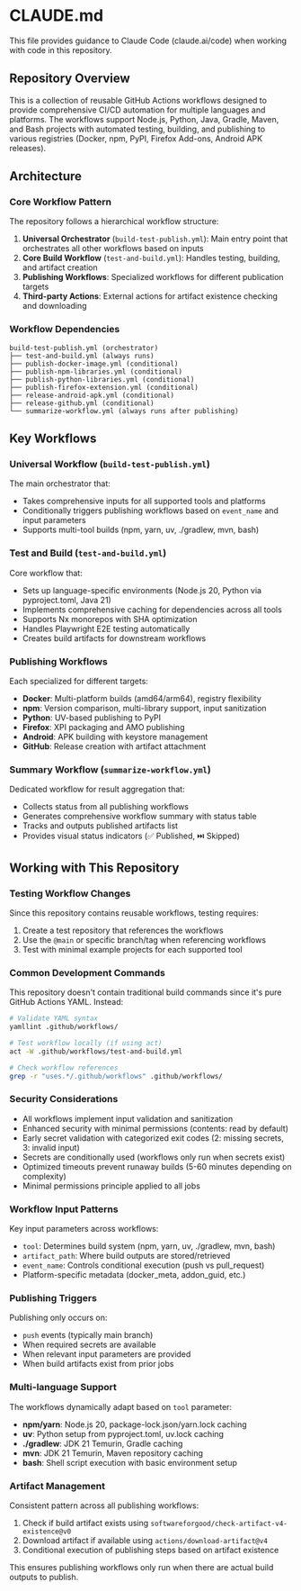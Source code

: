 # CLAUDE.md

This file provides guidance to Claude Code (claude.ai/code) when working with code in this repository.

## Repository Overview

This is a collection of reusable GitHub Actions workflows designed to provide comprehensive CI/CD automation for multiple languages and platforms. The workflows support Node.js, Python, Java, Gradle, Maven, and Bash projects with automated testing, building, and publishing to various registries (Docker, npm, PyPI, Firefox Add-ons, Android APK releases).

## Architecture

### Core Workflow Pattern
The repository follows a hierarchical workflow structure:

1. **Universal Orchestrator** (`build-test-publish.yml`): Main entry point that orchestrates all other workflows based on inputs
2. **Core Build Workflow** (`test-and-build.yml`): Handles testing, building, and artifact creation
3. **Publishing Workflows**: Specialized workflows for different publication targets
4. **Third-party Actions**: External actions for artifact existence checking and downloading

### Workflow Dependencies
```
build-test-publish.yml (orchestrator)
├── test-and-build.yml (always runs)
├── publish-docker-image.yml (conditional)
├── publish-npm-libraries.yml (conditional)
├── publish-python-libraries.yml (conditional)
├── publish-firefox-extension.yml (conditional)
├── release-android-apk.yml (conditional)
├── release-github.yml (conditional)
└── summarize-workflow.yml (always runs after publishing)
```

## Key Workflows

### Universal Workflow (`build-test-publish.yml`)
The main orchestrator that:
- Takes comprehensive inputs for all supported tools and platforms
- Conditionally triggers publishing workflows based on `event_name` and input parameters
- Supports multi-tool builds (npm, yarn, uv, ./gradlew, mvn, bash)

### Test and Build (`test-and-build.yml`)
Core workflow that:
- Sets up language-specific environments (Node.js 20, Python via pyproject.toml, Java 21)
- Implements comprehensive caching for dependencies across all tools
- Supports Nx monorepos with SHA optimization
- Handles Playwright E2E testing automatically
- Creates build artifacts for downstream workflows

### Publishing Workflows
Each specialized for different targets:
- **Docker**: Multi-platform builds (amd64/arm64), registry flexibility
- **npm**: Version comparison, multi-library support, input sanitization
- **Python**: UV-based publishing to PyPI
- **Firefox**: XPI packaging and AMO publishing
- **Android**: APK building with keystore management
- **GitHub**: Release creation with artifact attachment

### Summary Workflow (`summarize-workflow.yml`)
Dedicated workflow for result aggregation that:
- Collects status from all publishing workflows
- Generates comprehensive workflow summary with status table
- Tracks and outputs published artifacts list
- Provides visual status indicators (✅ Published, ⏭️ Skipped)

## Working with This Repository

### Testing Workflow Changes
Since this repository contains reusable workflows, testing requires:
1. Create a test repository that references the workflows
2. Use the `@main` or specific branch/tag when referencing workflows
3. Test with minimal example projects for each supported tool

### Common Development Commands
This repository doesn't contain traditional build commands since it's pure GitHub Actions YAML. Instead:

```bash
# Validate YAML syntax
yamllint .github/workflows/

# Test workflow locally (if using act)
act -W .github/workflows/test-and-build.yml

# Check workflow references
grep -r "uses.*/.github/workflows" .github/workflows/
```

### Security Considerations
- All workflows implement input validation and sanitization
- Enhanced security with minimal permissions (contents: read by default)
- Early secret validation with categorized exit codes (2: missing secrets, 3: invalid input)
- Secrets are conditionally used (workflows only run when secrets exist)
- Optimized timeouts prevent runaway builds (5-60 minutes depending on complexity)
- Minimal permissions principle applied to all jobs

### Workflow Input Patterns
Key input parameters across workflows:
- `tool`: Determines build system (npm, yarn, uv, ./gradlew, mvn, bash)
- `artifact_path`: Where build outputs are stored/retrieved
- `event_name`: Controls conditional execution (push vs pull_request)
- Platform-specific metadata (docker_meta, addon_guid, etc.)

### Publishing Triggers
Publishing only occurs on:
- `push` events (typically main branch)
- When required secrets are available
- When relevant input parameters are provided
- When build artifacts exist from prior jobs

### Multi-language Support
The workflows dynamically adapt based on `tool` parameter:
- **npm/yarn**: Node.js 20, package-lock.json/yarn.lock caching
- **uv**: Python setup from pyproject.toml, uv.lock caching
- **./gradlew**: JDK 21 Temurin, Gradle caching
- **mvn**: JDK 21 Temurin, Maven repository caching
- **bash**: Shell script execution with basic environment setup

### Artifact Management
Consistent pattern across all publishing workflows:
1. Check if build artifact exists using `softwareforgood/check-artifact-v4-existence@v0`
2. Download artifact if available using `actions/download-artifact@v4`
3. Conditional execution of publishing steps based on artifact existence

This ensures publishing workflows only run when there are actual build outputs to publish.